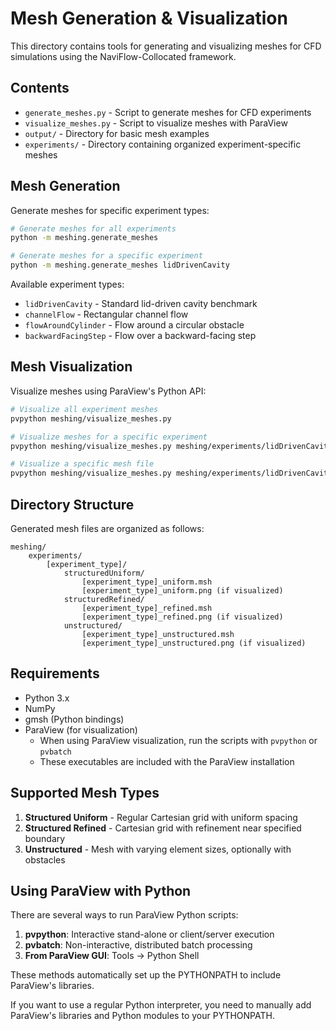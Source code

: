 # Mesh Generation & Visualization

This directory contains tools for generating and visualizing meshes for CFD simulations using the NaviFlow-Collocated framework.

## Contents

- `generate_meshes.py` - Script to generate meshes for CFD experiments
- `visualize_meshes.py` - Script to visualize meshes with ParaView
- `output/` - Directory for basic mesh examples
- `experiments/` - Directory containing organized experiment-specific meshes

## Mesh Generation

Generate meshes for specific experiment types:

```bash
# Generate meshes for all experiments
python -m meshing.generate_meshes

# Generate meshes for a specific experiment
python -m meshing.generate_meshes lidDrivenCavity
```

Available experiment types:
- `lidDrivenCavity` - Standard lid-driven cavity benchmark
- `channelFlow` - Rectangular channel flow
- `flowAroundCylinder` - Flow around a circular obstacle
- `backwardFacingStep` - Flow over a backward-facing step

## Mesh Visualization

Visualize meshes using ParaView's Python API:

```bash
# Visualize all experiment meshes
pvpython meshing/visualize_meshes.py

# Visualize meshes for a specific experiment
pvpython meshing/visualize_meshes.py meshing/experiments/lidDrivenCavity

# Visualize a specific mesh file
pvpython meshing/visualize_meshes.py meshing/experiments/lidDrivenCavity/structuredUniform/lidDrivenCavity_uniform.msh
```

## Directory Structure

Generated mesh files are organized as follows:
```
meshing/
    experiments/
        [experiment_type]/
            structuredUniform/
                [experiment_type]_uniform.msh
                [experiment_type]_uniform.png (if visualized)
            structuredRefined/
                [experiment_type]_refined.msh
                [experiment_type]_refined.png (if visualized)
            unstructured/
                [experiment_type]_unstructured.msh
                [experiment_type]_unstructured.png (if visualized)
```

## Requirements

- Python 3.x
- NumPy
- gmsh (Python bindings)
- ParaView (for visualization)
  - When using ParaView visualization, run the scripts with `pvpython` or `pvbatch`
  - These executables are included with the ParaView installation

## Supported Mesh Types

1. **Structured Uniform** - Regular Cartesian grid with uniform spacing
2. **Structured Refined** - Cartesian grid with refinement near specified boundary
3. **Unstructured** - Mesh with varying element sizes, optionally with obstacles

## Using ParaView with Python

There are several ways to run ParaView Python scripts:

1. **pvpython**: Interactive stand-alone or client/server execution
2. **pvbatch**: Non-interactive, distributed batch processing 
3. **From ParaView GUI**: Tools → Python Shell

These methods automatically set up the PYTHONPATH to include ParaView's libraries.

If you want to use a regular Python interpreter, you need to manually add ParaView's libraries and Python modules to your PYTHONPATH. 